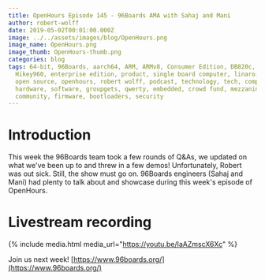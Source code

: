 ```yaml
---
title: OpenHours Episode 145 - 96Boards AMA with Sahaj and Mani
author: robert-wolff
date: 2019-05-02T00:01:00.000Z
image: ../../assets/images/blog/OpenHours.png
image_name: OpenHours.png
image_thumb: OpenHours-thumb.png
categories: blog
tags: 64-bit, 96Boards, aarch64, ARM, ARMv8, Consumer Edition, DB820c, Rock960,
  Hikey960, enterprise edition, product, single board computer, linaro, linux,
  open source, openhours, robert wolff, podcast, technology, tech, computer,
  hardware, software, groupgets, qwerty, embedded, crowd fund, mezzanine,
  community, firmware, bootloaders, security
---
```


# Introduction

This week the 96Boards team took a few rounds of Q&As, we updated on what we've been up to and threw in a few demos! Unfortunately, Robert was out sick. Still, the show must go on. 96Boards engineers (Sahaj and Mani) had plenty to talk about and showcase during this week's episode of OpenHours.

# Livestream recording

{% include media.html media_url="https://youtu.be/IaAZmscX6Xc" %}

Join us next week! [https://www.96boards.org/](https://www.96boards.org/)
